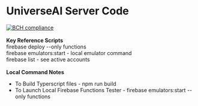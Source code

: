 # UniverseAI Server Code 
[![BCH compliance](https://bettercodehub.com/edge/badge/icekode/UniverseAI-BackendServer?branch=master)](https://bettercodehub.com/)
<br><br>**Key Reference Scripts** <br> 
firebase deploy --only functions<br>
firebase emulators:start - local emulator command<br>
firebase list - see active accounts
<br><br>**Local Command Notes** <br> 
* To Build Typerscript files - npm run build
* To Launch Local Firebase Functions Tester - firebase emulators:start --only functions
